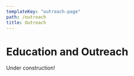 ```yaml
---
templateKey: "outreach-page"
path: /outreach
title: Outreach
---
```


# Education and Outreach

Under construction!

